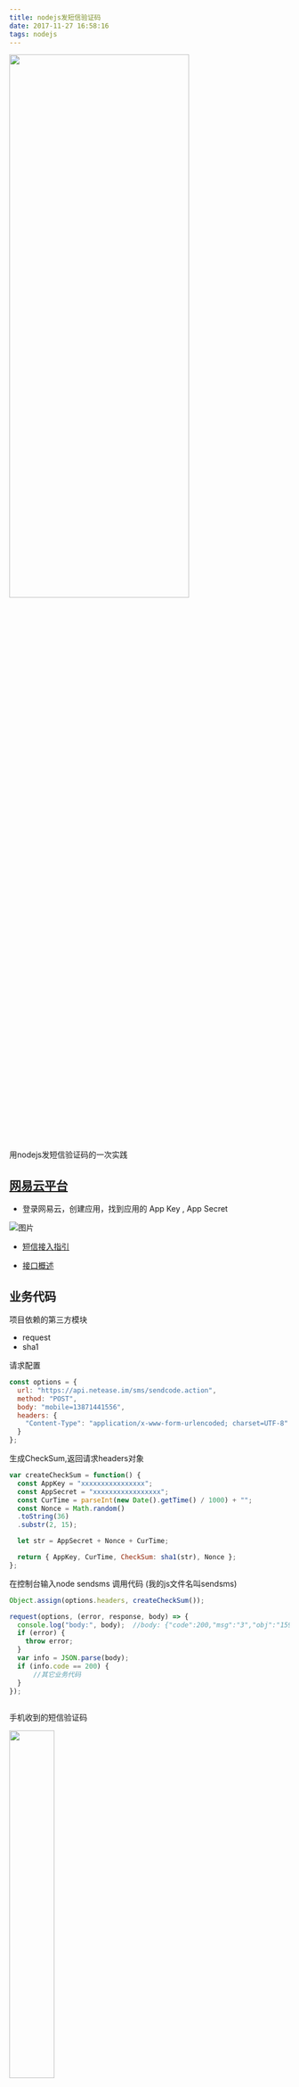```yaml
---
title: nodejs发短信验证码
date: 2017-11-27 16:58:16
tags: nodejs
---
```


<img align="center" src="http://7xqrwh.com1.z0.glb.clouddn.com/image/nodesms/timg.jpg" width="80%" height="50%">

用nodejs发短信验证码的一次实践

<!-- more -->

## [网易云平台](http://netease.im/)

* 登录网易云，创建应用，找到应用的 App Key , App Secret

![图片](http://7xqrwh.com1.z0.glb.clouddn.com/image/nodesms/key.png)

* [短信接入指引](http://dev.netease.im/docs/product/%E7%9F%AD%E4%BF%A1/%E7%9F%AD%E4%BF%A1%E6%8E%A5%E5%8F%A3%E6%8C%87%E5%8D%97?#发送短信/语音短信验证码)

* [接口概述](http://dev.netease.im/docs/product/IM%E5%8D%B3%E6%97%B6%E9%80%9A%E8%AE%AF/%E6%9C%8D%E5%8A%A1%E7%AB%AFAPI%E6%96%87%E6%A1%A3/%E6%8E%A5%E5%8F%A3%E6%A6%82%E8%BF%B0?#API调用说明)

## 业务代码

项目依赖的第三方模块

* request
* sha1

请求配置

```javascript
const options = {
  url: "https://api.netease.im/sms/sendcode.action",
  method: "POST",
  body: "mobile=13871441556",
  headers: {
    "Content-Type": "application/x-www-form-urlencoded; charset=UTF-8"
  }
};
```

生成CheckSum,返回请求headers对象

````javascript
var createCheckSum = function() {
  const AppKey = "xxxxxxxxxxxxxxxx";
  const AppSecret = "xxxxxxxxxxxxxxxxx";
  const CurTime = parseInt(new Date().getTime() / 1000) + "";
  const Nonce = Math.random()
  .toString(36)
  .substr(2, 15);

  let str = AppSecret + Nonce + CurTime;

  return { AppKey, CurTime, CheckSum: sha1(str), Nonce };
};
````

在控制台输入node sendsms 调用代码 (我的js文件名叫sendsms)

````javascript
Object.assign(options.headers, createCheckSum());

request(options, (error, response, body) => {
  console.log("body:", body);  //body: {"code":200,"msg":"3","obj":"1599"}
  if (error) {
    throw error;
  }
  var info = JSON.parse(body);
  if (info.code == 200) {
      //其它业务代码
  }
});
  
````

手机收到的短信验证码

<img align="center" src="http://7xqrwh.com1.z0.glb.clouddn.com/image/nodesms/b.jpg" width="40%">
